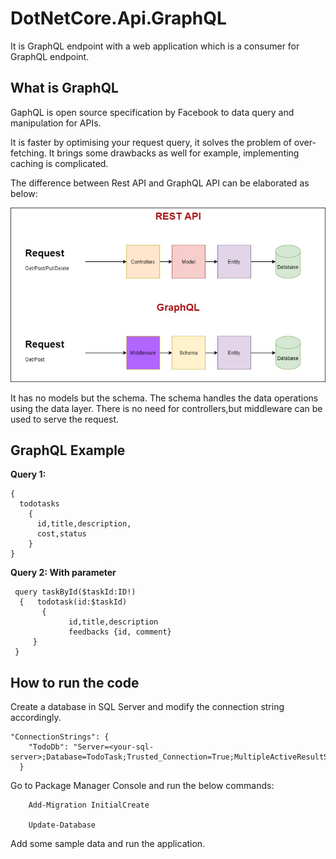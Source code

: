 # DotNetCore.Api.GraphQL

It is GraphQL endpoint with a web application which is a consumer for GraphQL endpoint.

## What is GraphQL

GaphQL is open source specification by Facebook to data query and manipulation for APIs.

It is faster by optimising your request query, it solves the problem of over-fetching. It brings some drawbacks as well for example, implementing caching is complicated.

The difference between Rest API and GraphQL API can be elaborated as below:
  
  ![enter image description here](img/RestVsGraphQL.jpg)

It has no models but the schema. The schema handles the data operations using the data layer. There is no need for controllers,but middleware can be used to serve the request.

## GraphQL Example

**Query 1:**

    {
      todotasks
      	{ 
          id,title,description,
          cost,status
        }  
    }
**Query 2: With parameter**

     query taskById($taskId:ID!)
      {   todotask(id:$taskId)  
           { 
                 id,title,description
  	             feedbacks {id, comment}
         }  
     }

## How to run the code
Create a database in SQL Server and modify the connection string accordingly.

    "ConnectionStrings": {
        "TodoDb": "Server=<your-sql-server>;Database=TodoTask;Trusted_Connection=True;MultipleActiveResultSets=true"
      }
Go to Package Manager Console and run the below commands:
```
    Add-Migration InitialCreate

    Update-Database
```
Add some sample data and run the application.

